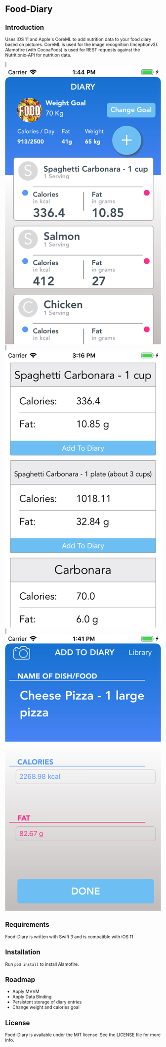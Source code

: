 # Food-Diary

## Introduction

Uses iOS 11 and Apple's CoreML to add nutrition data to your food diary based on pictures. CoreML is used for the image recognition (Inceptionv3). Alamofire (with CocoaPods) is used for REST requests against the Nutritionix-API for nutrition data.

|![Home](/Screenshots/Screenshot1_Home.png?raw=true "Home")
|![Eaten food selection](/Screenshots/Screenshot3_MLSelection_2.png?raw=true "Choose eaten food")
|![Add to diary](/Screenshots/Screenshot2_AddToDiary.png?raw=true "Add to diary")

## Requirements

Food-Diary is written with Swift 3 and is compatible with iOS 11

## Installation

Run `pod install` to install Alamofire.

## Roadmap

- Apply MVVM 
- Apply Data Binding
- Persistent storage of diary entries
- Change weight and calories goal

## License

Food-Diary is available under the MIT license. See the LICENSE file for more info.


